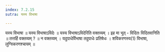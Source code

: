 ```yaml
---
index: 7.2.15
sutra: यस्य विभाषा

---
```

यस्य विभाषा ॥ यस्य विभाषाऽविदेः ॥ यस्य विभाषाऽविदेरिति वक्तव्यम् । इह मा भूत् - विदितः विदितवानिति ॥ तत्तर्हि वक्तव्यम् ? ॥ न वक्तव्यम् । यदुपाधेर्विभाषा तदुपाधेः प्रतिषेधः । शविकरणस्य(1) विभाषा, लुग्विकरणश्चायम् ॥